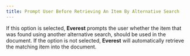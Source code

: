 ```yaml
---
title: Prompt User Before Retrieving An Item By Alternative Search
---
```



If this option is selected, **Everest** prompts the user whether the item that was found using another alternative search, should be used in the document. If the option is not selected, **Everest** will automatically retrieve the matching item into the document.
